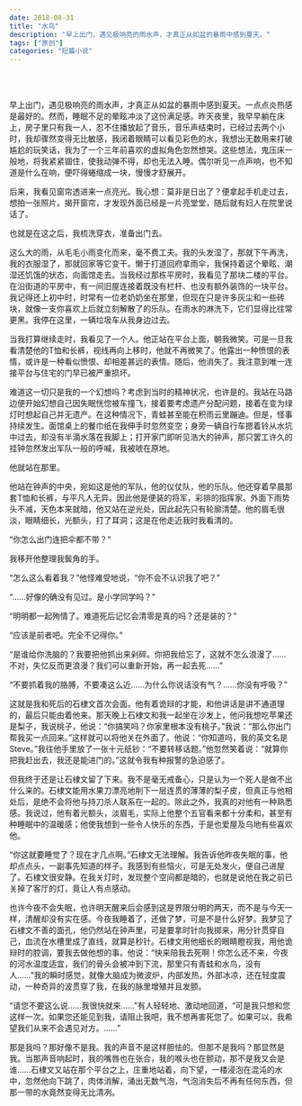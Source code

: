 ```yaml
---
date: 2018-08-31
title: "水鸟"
description: "早上出门，遇见极响亮的雨水声，才真正从如盆的暴雨中感到夏天。"
tags: ["原创"]
categories: "短篇小说"
---
```


<br/><br/>

早上出门，遇见极响亮的雨水声，才真正从如盆的暴雨中感到夏天。一点点炎热感是最好的。然而，睡眠不足的晕眩冲淡了这份满足感。昨天夜里，我早早躺在床上，房子里只有我一人，忍不住播放起了音乐，音乐声结束时，已经过去两个小时，我却骤然变得无比敏感，我闭着眼睛可以看见彩色的水，我想出无数用来打破尴尬的玩笑话，我为了一个三年前喜欢的虚拟角色忽然想哭。这些想法，鬼压床一般地，将我紧紧锢住，使我动弹不得，却也无法入睡。偶尔听见一点声响，也不知道是什么在响，便吓得蜷缩成一块，慢慢才舒展开。

后来，我看见窗帘透进来一点亮光。我心想：莫非是日出了？便拿起手机走过去，想拍一张照片。揭开窗帘，才发现外面已经是一片亮堂堂，随后就有妇人在院里说话了。

也就是在这之后，我梳洗穿衣，准备出门去。

这么大的雨，从毛毛小雨变化而来，毫不费工夫。我的头发湿了，那就下午再洗，我的衣服湿了，那就回家等它变干。懒于打道回府拿雨伞，我保持着这个晕眩、潮湿还饥饿的状态，向面馆走去。当我经过那栋平房时，我看见了那块二楼的平台。在沿街道的平房中，有一间旧屋连接着既没有栏杆、也没有额外装饰的一块平台。我记得还上初中时，时常有一位老奶奶坐在那里，但现在只是许多灰尘和一些砖块，就像一支你喜欢上后就立刻解散了的乐队。在雨水的淋洗下，它们显得比往常更黑。我停在这里，一辆垃圾车从我身边过去。

当我打算继续走时，我看见了一个人。他正站在平台上面，朝我微笑。可是一旦我看清楚他的T恤和长裤，视线再向上移时，他就不再微笑了。他露出一种愤恨的表情，或许是一种看似愤恨、却相差甚远的表情。随后，他消失了。我注意到唯一连接平台与住宅的门早已被严重损坏。

难道这一切只是我的一个幻想吗？考虑到当时的精神状况，也许是的。我站在马路边便开始幻想自己因失眠恍惚被车撞飞，接着要考虑遗产分配问题，接着在变为绿灯时想起自己并无遗产。在这种情况下，青蛙甚至能在积雨云里蹦迪。但是，怪事持续发生。面馆桌上的餐巾纸在我伸手时忽然变空；身旁一辆自行车摁着铃从水坑中过去，却没有半滴水落在我脚上；打开家门即听见浩大的钟声，那只罢工许久的挂钟忽然发出军队一般的呼喊，我被唬在原地。

他就站在那里。

他站在钟声的中央，宛如这是他的军队，他的仪仗队，他的乐队。他还穿着早晨那套T恤和长裤，与平凡人无异。因此他是便装的将军，彩排的指挥家。外面下雨势头不减，天色本来就暗，他又站在逆光处，因此起先只有轮廓清楚。他的眉毛很淡，眼睛细长，光额头，打了耳洞；这是在他走近我时我看清的。

“你怎么出门连把伞都不带？”

我移开他整理我鬓角的手。

“怎么这么看着我？”他怪难受地说，“你不会不认识我了吧？”

“……好像的确没有见过。是小学同学吗？”

“明明都一起殉情了。难道死后记忆会清零是真的吗？还是装的？”

“应该是前者吧。完全不记得你。”

“是谁给你洗脑的？我要把他抓出来剁碎。你把我给忘了，这就不怎么浪漫了……不对，失忆反而更浪漫？我们可以重新开始，再一起去死……”

“不要抓着我的胳膊，不要凑这么近……为什么你说话没有气？……你没有呼吸？”

这就是我和死后的石棣文首次会面。他有着诡辩的才能，和他讲话是讲不通道理的，最后只能由着他来。那天晚上石棣文和我一起坐在沙发上，他问我想吃苹果还是梨子，我说桃子，他说：“你搞笑吗？你家里根本没有桃子。”我说：“那么你出门帮我买一点回来。”这样就可以将他关在外面了。他说：“你知道吗，我的英文名是Steve。”我往他手里放了一张十元纸钞：“不要转移话题。”他忽然笑着说：“就算你把我赶出去，我还是能进门的。”这就令我有种报警的急迫感了。

但我终于还是让石棣文留了下来。我不是毫无戒备心，只是认为一个死人是做不出什么来的。石棣文能用水果刀漂亮地削下一层连贯的薄薄的梨子皮，但真正与他相处后，是绝不会将他与持刀杀人联系在一起的。除此之外，我真的对他有一种熟悉感。我说过，他有着光额头，淡眉毛，实际上他整个五官看来都十分柔和，甚至有种睡眠中的温暖感；他使我想到一些令人快乐的东西，于是也爱屋及乌地有些喜欢他。

“你这就要睡觉了？现在才几点啊。”石棣文无法理解。我告诉他昨夜失眠的事，他却点点头，一副事先知道的样子。我感到有些恼火，可是无处发火，便自己进屋了。石棣文很安静。在我关灯时，发现整个空间都是暗的，也就是说他在我之前已关掉了客厅的灯，竟让人有点感动。

也许今夜不会失眠，也许明天醒来后会感到这是界限分明的两天，而不是与今天一样，清醒却没有实在感。今夜我睡着了，还做了梦，可是不是什么好梦。我梦见了石棣文不善的面孔，他仍然站在钟声里，可是要拿时针向我掷来，用分针贯穿自己，血流在水槽里成了直线，就算是秒针。石棣文用他细长的眼睛瞪视我，用他诡辩时的腔调，要我去做他想的事。他说：“快来陪我去死啊！你怎么还不来，今夜的河水温度适宜，我们的骨头会被冲到下流，那里只有青蛙和水鸟，没有人……”我的瞬时感觉，就像大脑成为微波炉，内部发热，外部冰凉，还在轻度震动，一种奇异的波贯穿了我，在我的脉里增殖并且发颤。

“请您不要这么说……我很快就来……”有人轻轻地、激动地回道，“可是我只想和您这样一次。如果您还能见到我，请阻止我吧，我不想再害死您了。如果可以，我希望我们从来不会遇见对方。……”

那是我吗？那好像不是我。我的声音不是这样胆怯的。但那不是我吗？那显然是我。当那声音响起时，我的嘴唇也在张合，我的喉头也在颤动，那不是我又会是谁……石棣文又站在那个平台之上，庄重地站着，向下望，一楼浸泡在混沌的水中，忽然他向下跳了，肉体消解，涌出无数气泡，气泡消失后不再有任何东西，但那一带的水竟然变得无比清冽。